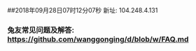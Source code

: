 ##2018年09月28日07时12分07秒 新址: 104.248.4.131
### 兔友常见问题及解答: https://github.com/wanggonging/d/blob/w/FAQ.md
